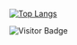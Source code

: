 [![Top Langs](https://github-readme-stats-nine-livid.vercel.app/api/top-langs/?username=mrsmook&hide=html,css,SRecode%20Template,Java,Stylus,pug,shell,power%shell&langs_count=5&layout=compact&theme=radical)](https://github.com/anuraghazra/github-readme-stats)

![Visitor Badge](https://visitor-badge.laobi.icu/badge?page_id=mrsmook)
